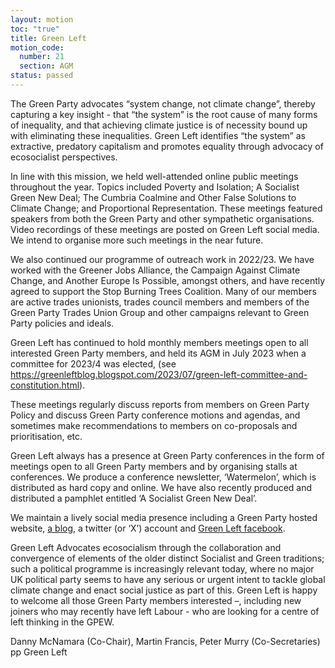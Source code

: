 ```yaml
---
layout: motion
toc: "true"
title: Green Left
motion_code:
  number: 21
  section: AGM
status: passed
---
```

The Green Party advocates “system change, not climate change”, thereby capturing a key insight - that “the system” is the root cause of many forms of inequality, and that achieving climate justice is of necessity bound up with eliminating these inequalities. Green Left identifies “the system” as extractive, predatory capitalism and promotes equality through advocacy of ecosocialist perspectives.

In line with this mission, we held well-attended online public meetings throughout the year. Topics included Poverty and Isolation; A Socialist Green New Deal; The Cumbria Coalmine and Other False Solutions to Climate Change; and Proportional Representation. These meetings featured speakers from both the Green Party and other sympathetic organisations. Video recordings of these meetings are posted on Green Left social media. We intend to organise more such meetings in the near future.

We also continued our programme of outreach work in 2022/23. We have worked with the Greener Jobs Alliance, the Campaign Against Climate Change, and Another Europe Is Possible, amongst others, and have recently agreed to support the Stop Burning Trees Coalition. Many of our members are active trades unionists, trades council members and members of the Green Party Trades Union Group and other campaigns relevant to Green Party policies and ideals.

Green Left has continued to hold monthly members meetings open to all interested Green Party members, and held its AGM in July 2023 when a committee for 2023/4 was elected, (see https://greenleftblog.blogspot.com/2023/07/green-left-committee-and-constitution.html).

These meetings regularly discuss reports from members on Green Party Policy and discuss Green Party conference motions and agendas, and sometimes make recommendations to members on co-proposals and prioritisation, etc.

Green Left always has a presence at Green Party conferences in the form of meetings open to all Green Party members and by organising stalls at conferences. We produce a conference newsletter, ‘Watermelon’, which is distributed as hard copy and online.  We have also recently produced and distributed a pamphlet entitled ‘A Socialist Green New Deal’.

We maintain a lively social media presence including a Green Party hosted website, [a blog](https://greenleftblog.blogspot.com), a twitter (or ‘X’) account and [Green Left facebook](https://www.facebook.com/groups/GreenLeft).

Green Left Advocates ecosocialism through the collaboration and convergence of elements of the older distinct Socialist and Green traditions; such a political programme is increasingly relevant today, where no major UK political party seems to have any serious or urgent intent to tackle global climate change and enact social justice as part of this. Green Left is happy to welcome all those Green Party members interested –, including new joiners who may recently have left Labour - who are looking for a centre of left thinking in the GPEW.

Danny McNamara (Co-Chair), Martin Francis, Peter Murry (Co-Secretaries) pp Green Left
